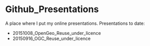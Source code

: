 # Github_Presentations

A place where I put my online presentations. Presentations to date:

* 20151008_OpenGeo_Reuse_under_licence
* 20150916_OGC_Reuse_under_licence

